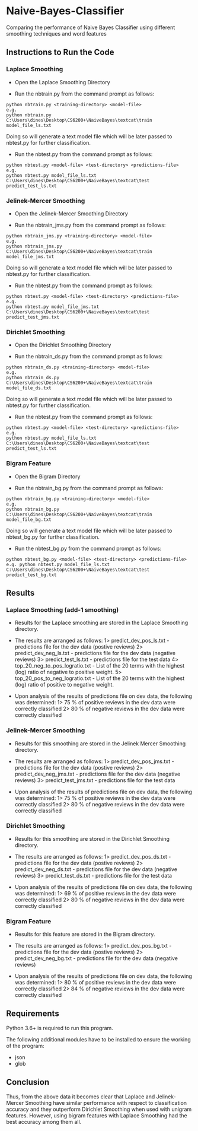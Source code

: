 # Naive-Bayes-Classifier
Comparing the performance of Naive Bayes Classifier using different smoothing techniques and word features 

## Instructions to Run the Code

### Laplace Smoothing
* Open the Laplace Smoothing Directory

* Run the nbtrain.py from the command prompt as follows:
```
python nbtrain.py <training-directory> <model-file>
e.g.
python nbtrain.py C:\Users\dines\Desktop\CS6200+\NaiveBayes\textcat\train model_file_ls.txt
```
Doing so will generate a text model file which will be later passed to nbtest.py for further classification.

* Run the nbtest.py from the command prompt as follows:
```
python nbtest.py <model-file> <test-directory> <predictions-file>
e.g. 
python nbtest.py model_file_ls.txt C:\Users\dines\Desktop\CS6200+\NaiveBayes\textcat\test predict_test_ls.txt 
```

### Jelinek-Mercer Smoothing
* Open the Jelinek-Mercer Smoothing Directory

* Run the nbtrain_jms.py from the command prompt as follows:
```
python nbtrain_jms.py <training-directory> <model-file>
e.g. 
python nbtrain_jms.py C:\Users\dines\Desktop\CS6200+\NaiveBayes\textcat\train model_file_jms.txt
```
Doing so will generate a text model file which will be later passed to nbtest.py for further classification.

* Run the nbtest.py from the command prompt as follows:
```
python nbtest.py <model-file> <test-directory> <predictions-file>
e.g. 
python nbtest.py model_file_jms.txt C:\Users\dines\Desktop\CS6200+\NaiveBayes\textcat\test predict_test_jms.txt 
```
### Dirichlet Smoothing
* Open the Dirichlet Smoothing Directory

* Run the nbtrain_ds.py from the command prompt as follows:
```
python nbtrain_ds.py <training-directory> <model-file>
e.g. 
python nbtrain_ds.py C:\Users\dines\Desktop\CS6200+\NaiveBayes\textcat\train model_file_ds.txt
```
Doing so will generate a text model file which will be later passed to nbtest.py for further classification.

* Run the nbtest.py from the command prompt as follows:
```
python nbtest.py <model-file> <test-directory> <predictions-file>
e.g. 
python nbtest.py model_file_ls.txt C:\Users\dines\Desktop\CS6200+\NaiveBayes\textcat\test predict_test_ls.txt 
```

### Bigram Feature
* Open the Bigram Directory

* Run the nbtrain_bg.py from the command prompt as follows:
```
python nbtrain_bg.py <training-directory> <model-file>
e.g. 
python nbtrain_bg.py C:\Users\dines\Desktop\CS6200+\NaiveBayes\textcat\train model_file_bg.txt
```
Doing so will generate a text model file which will be later passed to nbtest_bg.py for further classification.

* Run the nbtest_bg.py from the command prompt as follows:
```
python nbtest_bg.py <model-file> <test-directory> <predictions-file>
e.g. python nbtest.py model_file_ls.txt C:\Users\dines\Desktop\CS6200+\NaiveBayes\textcat\test predict_test_bg.txt 
```

## Results

### Laplace Smoothing (add-1 smoothing)
* Results for the Laplace smoothing are stored in the Laplace Smoothing directory.

* The results are arranged as follows:
	1> predict_dev_pos_ls.txt - predictions file for the dev data (postive reviews)
	2> predict_dev_neg_ls.txt - predictions file for the dev data (negative reviews)
	3> predict_test_ls.txt - predictions file for the test data
	4> top_20_neg_to_pos_logratio.txt - List of the 20 terms with the highest (log) ratio of negative to positive weight.
	5> top_20_pos_to_neg_logratio.txt - List of the 20 terms with the highest (log) ratio of positive to negative weight.

* Upon analysis of the results of predictions file on dev data, the following was determined:
	1> 75 % of positive reviews in the dev data were correctly classified
	2> 80 % of negative reviews in the dev data were correctly classified

### Jelinek-Mercer Smoothing
* Results for this smoothing are stored in the Jelinek Mercer Smoothing directory.

* The results are arranged as follows:
	1> predict_dev_pos_jms.txt - predictions file for the dev data (postive reviews)
	2> predict_dev_neg_jms.txt - predictions file for the dev data (negative reviews)
	3> predict_test_jms.txt - predictions file for the test data

* Upon analysis of the results of predictions file on dev data, the following was determined:
	1> 75 % of positive reviews in the dev data were correctly classified
	2> 80 % of negative reviews in the dev data were correctly classified

### Dirichlet Smoothing
* Results for this smoothing are stored in the Dirichlet Smoothing directory.

* The results are arranged as follows:
	1> predict_dev_pos_ds.txt - predictions file for the dev data (postive reviews)
	2> predict_dev_neg_ds.txt - predictions file for the dev data (negative reviews)
	3> predict_test_ds.txt - predictions file for the test data

* Upon analysis of the results of predictions file on dev data, the following was determined:
	1> 69 % of positive reviews in the dev data were correctly classified
	2> 80 % of negative reviews in the dev data were correctly classified

### Bigram Feature
* Results for this feature are stored in the Bigram directory.

* The results are arranged as follows:
	1> predict_dev_pos_bg.txt - predictions file for the dev data (postive reviews)
	2> predict_dev_neg_bg.txt - predictions file for the dev data (negative reviews)

* Upon analysis of the results of predictions file on dev data, the following was determined:
	1> 80 % of positive reviews in the dev data were correctly classified
	2> 84 % of negative reviews in the dev data were correctly classified

## Requirements
Python 3.6+ is required to run this program.

The following additional modules have to be installed to ensure the working of the program:
* json
* glob

## Conclusion
Thus, from the above data it becomes clear that Laplace and Jelinek-Mercer Smoothing have similar performance
with respect to classification accuracy and they outperform Dirichlet Smoothing when used with unigram features.
However, using bigram features with Laplace Smoothing had the best accuracy among them all. 

